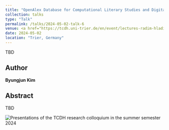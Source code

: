 ```yaml
---
title: "OpenAlex Database for Computational Literary Studies and Digital Intellectual History"
collection: talks
type: "Talk"
permalink: /talks/2024-05-02-talk-6
venue: <a href="https://tcdh.uni-trier.de/en/event/lectures-radim-hladik-prague-und-byungjun-kim-daejeon-part-tcdh-research-colloquium" target="_blank">TCDH research colloquium</a>
date: 2024-05-02
location: "Trier, Germany"
---
```

TBD

## Author
**Byungjun Kim**

## Abstract
TBD  

![Presentations of the TCDH research colloquium in the summer semester 2024](http://byungjunkim.github.io/files/figures/talk6.jpg "Presentations of the TCDH research colloquium in the summer semester 2024")  